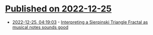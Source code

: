 # [Published on 2022-12-25](index.md)

* [2022-12-25, 04:19:03](https://news.ycombinator.com/item?id=34124203) - [Interpreting a Sierpinski Triangle Fractal as musical notes sounds good](https://mastodon.social/@acb/109567809376185861)
